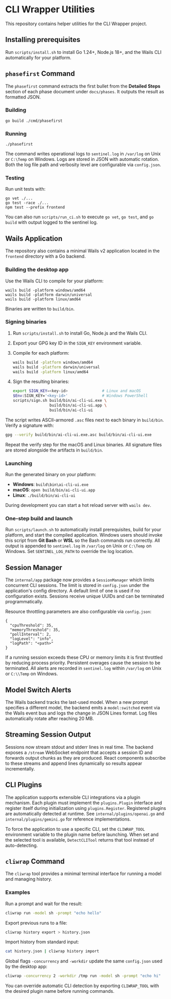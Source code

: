 # CLI Wrapper Utilities

This repository contains helper utilities for the CLI Wrapper project.

## Installing prerequisites

Run `scripts/install.sh` to install Go 1.24+, Node.js 18+, and the Wails CLI automatically for your platform.

## `phasefirst` Command

The `phasefirst` command extracts the first bullet from the **Detailed Steps**
section of each phase document under `docs/phases`. It outputs the result as
formatted JSON.

### Building

```
go build ./cmd/phasefirst
```

### Running

```
./phasefirst
```

The command writes operational logs to `sentinel.log` in `/var/log` on Unix or
`C:\Temp` on Windows. Logs are stored in JSON with automatic rotation. Both the
log file path and verbosity level are configurable via `config.json`.

### Testing

Run unit tests with:

```
go vet ./...
go test -race ./...
npm test --prefix frontend
```

You can also run `scripts/run_ci.sh` to execute `go vet`, `go test`, and `go build` with output logged to the sentinel log.

## Wails Application

The repository also contains a minimal Wails v2 application located in the
`frontend` directory with a Go backend.

### Building the desktop app

Use the Wails CLI to compile for your platform:

```
wails build -platform windows/amd64
wails build -platform darwin/universal
wails build -platform linux/amd64
```

Binaries are written to `build/bin`.

### Signing binaries

1. Run `scripts/install.sh` to install Go, Node.js and the Wails CLI.
2. Export your GPG key ID in the `SIGN_KEY` environment variable.
3. Compile for each platform:

   ```bash
   wails build -platform windows/amd64
   wails build -platform darwin/universal
   wails build -platform linux/amd64
   ```
4. Sign the resulting binaries:

   ```bash
   export SIGN_KEY=<key-id>               # Linux and macOS
   $Env:SIGN_KEY='<key-id>'               # Windows PowerShell
   scripts/sign.sh build/bin/ai-cli-ui.exe \
                   build/bin/ai-cli-ui.app \
                   build/bin/ai-cli-ui
   ```

The script writes ASCII-armored `.asc` files next to each binary in
`build/bin`. Verify a signature with:

```bash
gpg --verify build/bin/ai-cli-ui.exe.asc build/bin/ai-cli-ui.exe
```

Repeat the verify step for the macOS and Linux binaries. All signature files are
stored alongside the artifacts in `build/bin`.

### Launching

Run the generated binary on your platform:

- **Windows**: `build\bin\ai-cli-ui.exe`
- **macOS**: `open build/bin/ai-cli-ui.app`
- **Linux**: `./build/bin/ai-cli-ui`

During development you can start a hot reload server with `wails dev`.

### One-step build and launch

Run `scripts/launch.sh` to automatically install prerequisites, build for your
platform, and start the compiled application. Windows users should invoke this
script from **Git Bash** or **WSL** so the Bash commands run correctly. All
output is appended to `sentinel.log` in `/var/log` on Unix or `C:\Temp` on
Windows. Set `SENTINEL_LOG_PATH` to override the log location.

## Session Manager

The `internal/app` package now provides a `SessionManager` which limits concurrent
CLI sessions. The limit is stored in `config.json` under the application's config
directory. A default limit of one is used if no configuration exists. Sessions
receive unique UUIDs and can be terminated programmatically.

Resource throttling parameters are also configurable via `config.json`:

```
{
  "cpuThreshold": 35,
  "memoryThreshold": 35,
  "pollInterval": 2,
  "logLevel": "info",
  "logPath": "<path>"
}
```

If a running session exceeds these CPU or memory limits it is first throttled by
reducing process priority. Persistent overages cause the session to be
terminated. All alerts are recorded in `sentinel.log` within `/var/log` on
Unix or `C:\\Temp` on Windows.

## Model Switch Alerts

The Wails backend tracks the last-used model. When a new prompt specifies a different
model, the backend emits a `model:switched` event via the Wails event bus and logs the
change in JSON Lines format. Log files automatically rotate after reaching 20 MB.

## Streaming Session Output

Sessions now stream stdout and stderr lines in real time. The backend exposes a
`/stream` WebSocket endpoint that accepts a session ID and forwards output
chunks as they are produced. React components subscribe to these streams and
append lines dynamically so results appear incrementally.

## CLI Plugins

The application supports extensible CLI integrations via a plugin mechanism. Each plugin must implement the `plugins.Plugin` interface and register itself during initialization using `plugins.Register`. Registered plugins are automatically detected at runtime. See `internal/plugins/openai.go` and `internal/plugins/gemini.go` for reference implementations.

To force the application to use a specific CLI, set the `CLIWRAP_TOOL` environment variable to the plugin name before launching. When set and the selected tool is available, `DetectCLITool` returns that tool instead of auto-detecting.

## `cliwrap` Command

The `cliwrap` tool provides a minimal terminal interface for running a model and managing history.

### Examples

Run a prompt and wait for the result:

```bash
cliwrap run -model sh -prompt "echo hello"
```

Export previous runs to a file:

```bash
cliwrap history export > history.json
```

Import history from standard input:

```bash
cat history.json | cliwrap history import
```

Global flags `-concurrency` and `-workdir` update the same `config.json` used by the desktop app:

```bash
cliwrap -concurrency 2 -workdir /tmp run -model sh -prompt "echo hi"
```

You can override automatic CLI detection by exporting `CLIWRAP_TOOL` with the desired plugin name before running commands.

